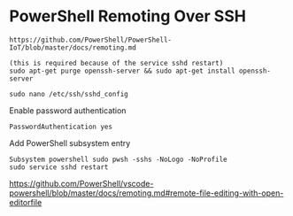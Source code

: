 # PowerShell Remoting Over SSH

	https://github.com/PowerShell/PowerShell-IoT/blob/master/docs/remoting.md

	(this is required because of the service sshd restart)
	sudo apt-get purge openssh-server && sudo apt-get install openssh-server
	
	sudo nano /etc/ssh/sshd_config

Enable password authentication

	PasswordAuthentication yes

Add PowerShell subsystem entry

	Subsystem powershell sudo pwsh -sshs -NoLogo -NoProfile
	sudo service sshd restart


https://github.com/PowerShell/vscode-powershell/blob/master/docs/remoting.md#remote-file-editing-with-open-editorfile